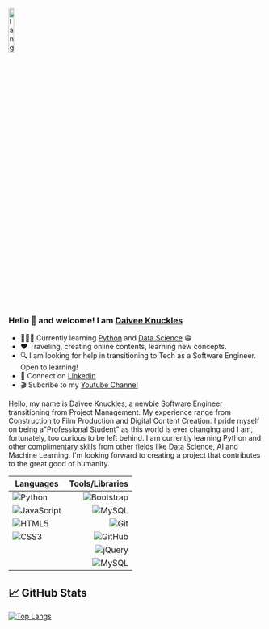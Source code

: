 <p align="left"><img width=15%" src="https://github.com/alansmathew/alansmathew/raw/master/lang.gif" alt="lang image here" /></p>


### Hello 👋 and welcome! I am [Daivee Knuckles](https://github.com/dcknuckles) 

* 👩🏽‍💻 Currently learning [Python](https://www.coursera.org/specializations/python?) and [Data Science](https://www.coursera.org/professional-certificates/ibm-data-science?) 😁
* ❤️  Traveling, creating online contents, learning new concepts.
* 🔍 I am looking for help in transitioning to Tech as a Software Engineer. Open to learning! 
* 🔗  Connect on [Linkedin](https://www.linkedin.com/in/daiveeknuckles/) 
* 🎬 Subcribe to my [Youtube Channel](https://www.youtube.com/channel/UCseYZyCvk2fwz7ce35Y8G5g)&nbsp;

Hello, my name is Daivee Knuckles, a newbie Software Engineer transitioning from Project Management. 
My experience range from Construction to Film Production and Digital Content Creation. I pride myself on being a"Professional Student" as this world is ever changing and I am, fortunately, too curious to be left behind. I am currently learning Python and other complimentary skills from other fields like Data Science, AI and Machine Learning. I'm looking forward to creating a project that contributes to the great good of humanity.&nbsp;&nbsp;



| Languages     |    Tools/Libraries|
| ------ | -------:|
|![Python](https://img.shields.io/badge/-Python-black?logo=Python&style=social) |  ![Bootstrap](https://img.shields.io/badge/-Bootstrap-black?logo=bootstrap&style=social)|
|![JavaScript](https://img.shields.io/badge/-JavaScript-black?logo=javascript&style=social) | ![MySQL](https://img.shields.io/badge/-MySQL-black?logo=mysql&style=social) | 
|![HTML5](https://img.shields.io/badge/-HTML5-black?logo=html5&style=social) | ![Git](https://img.shields.io/badge/-Git-black?logo=git&style=social) |
|![CSS3](https://img.shields.io/badge/-CSS3-black?logo=css3&style=social) | ![GitHub](https://img.shields.io/badge/-GitHub-black?logo=github&style=social) |
| | ![jQuery](https://img.shields.io/badge/-jQuery-black?logo=jquery&style=social)|
| | ![MySQL](https://img.shields.io/badge/-MySQL-black?logo=mysql&style=social) |&nbsp;&nbsp;


## 📈 GitHub Stats
[![Top Langs](https://github-readme-stats.vercel.app/api/top-langs/?username=daiveeknuckles)](https://github.com/daiveeknuckles/github-readme-stats)
  
<!---
daiveeknuckles/daiveeknuckles is a ✨ special ✨ repository because its `README.md` (this file) appears on your GitHub profile.
You can click the Preview link to take a look at your changes.
--->
